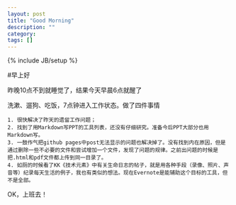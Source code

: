 ```yaml
---
layout: post
title: "Good Morning"
description: ""
category: 
tags: []
---
```

{% include JB/setup %}

#早上好

昨晚10点不到就睡觉了，结果今天早晨6点就醒了

洗漱、遛狗、吃饭，7点钟进入工作状态。做了四件事情


 
	1. 很快解决了昨天的遗留工作问题；
	2. 找到了用Markdown写PPT的工具列表，还没有仔细研究。准备今后PPT大部分也用Markdown写。
	3. 一鼓作气把github pages中post无法显示的问题也解决掉了。没有找到内在原因，但是通过删除一些不必要的文件和尝试增加一个文件，发现了问题的规律。之前出问题的时候是把.html和pdf文件都上传到同一目录了。
	4. 如厕的时候看了KK《技术元素》中有关生命日志的帖子，就是用各种手段（录像、照片、声音等）纪录每天生活的例子，我也有类似的想法。现在Evernote是能辅助这个目标的工具，但不是全部。

OK，上班去！

